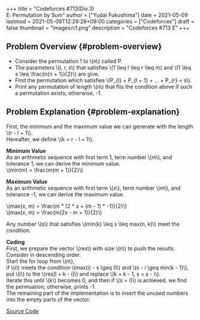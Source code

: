 +++
title = "Codeforces #713(Div.3) <br> E: Permutation by Sum"
author = ["Yudai Fukushima"]
date = 2021-05-09
lastmod = 2021-05-09T12:29:28+09:00
categories = ["Codeforces"]
draft = false
thumbnail = "images/cf.png"
description = "Codeforces #713 E"
+++

## Problem Overview {#problem-overview}

-   Consider the permutation 1 to \\(n\\) called P.
-   The parameters \\(l, r, s\\) that satisfies \\(1 \leq l \leq r \leq n\\) and \\(1 \leq s \leq \frac{n(n + 1)}{2}\\) are give.
-   Find the permutation which satisfies \\(P\_{l} + P\_{l + 1} + ... + P\_{r} = s\\).
-   Print any permutation of length \\(n\\) that fits the condition above if such a permutation exists; otherwise, -1.


## Problem Explanation {#problem-explanation}

First, the minimum and the maximum value we can generate with the length \\(r - l + 1\\).  
Hereafter, we define \\(k = r - l + 1\\).  

**Minimum Value**  
As an arithmetic sequence with first term 1, term number \\(m\\), and tolerance 1, we can derive the minimum value.  
\\(min(m) = \frac{m(m + 1)}{2}\\)  

**Maximum Value**  
As an arithmetic sequence with first term \\(x\\), term number \\(m\\), and tolerance -1, we can derive the maximum value.  

\\(max(x, m) = \frac{m \* (2 \* x + (m - 1) \* -1)}{2}\\)    
\\(max(x, m) = \frac{m(2x - m + 1)}{2}\\)  

Any number \\(s\\) that satisfies \\(min(k) \leq s \leq max(n, k)\\) meet the condition.  

**Coding**  
First, we prepare the vector \\(res\\) with size \\(n\\) to push the results.  
Consider in descending order.  
Start the for loop from \\(n\\),  
if \\(i\\) meets the condition \\(max(i) - s \geq 0\\) and \\(s - i \geq min(k - 1)\\),  
put \\(i\\) to the \\(res[l + k - i]\\) and replace \\(k = k - 1, s = s - i\\).  
Iterate this until \\(k\\) becomes 0, and then if \\(s = 0\\) is achieved, we find the permuation; otherwise, prints -1.  
The remaining part of the implementation is to insert the unused numbers into the empty parts of the vector.  

[Source Code](https://codeforces.com/contest/1512/submission/115426822)
